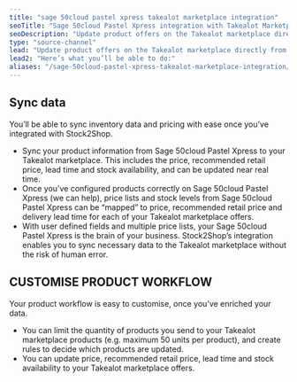 ```yaml
---
title: "sage 50cloud pastel xpress takealot marketplace integration"
seoTitle: "Sage 50cloud Pastel Xpress integration with Takealot Marketplace"
seoDescription: "Update product offers on the Takealot marketplace directly from your Sage 50cloud Pastel Xpress. Stock2Shop’s simple integration will streamline your operation by reducing duplicate data capture, and ensuring your product information on Takealot is up to date."
type: "source-channel"
lead: "Update product offers on the Takealot marketplace directly from your Sage 50cloud Pastel Xpress. Stock2Shop’s simple integration will streamline your operation by reducing duplicate data capture, and ensuring your product information on Takealot is up to date."
lead2: "Here’s what you’ll be able to do:"
aliases: "/sage-50cloud-pastel-xpress-takealot-marketplace-integration/"
---
```


Sync data
---------

You’ll be able to sync inventory data and pricing with ease once you’ve integrated with Stock2Shop.

*   Sync your product information from Sage 50cloud Pastel Xpress to your Takealot marketplace. This includes the price, recommended retail price, lead time and stock availability, and can be updated near real time.
*   Once you’ve configured products correctly on Sage 50cloud Pastel Xpress (we can help), price lists and stock levels from Sage 50cloud Pastel Xpress can be “mapped” to price, recommended retail price and delivery lead time for each of your Takealot marketplace offers.
*   With user defined fields and multiple price lists, your Sage 50cloud Pastel Xpress is the brain of your business. Stock2Shop’s integration enables you to sync necessary data to the Takealot marketplace without the risk of human error.

CUSTOMISE PRODUCT WORKFLOW
--------------------------

Your product workflow is easy to customise, once you’ve enriched your data.

*   You can limit the quantity of products you send to your Takealot marketplace products (e.g. maximum 50 units per product), and create rules to decide which products are updated.
*   You can update price, recommended retail price, lead time and stock availability to your Takealot marketplace offers.
